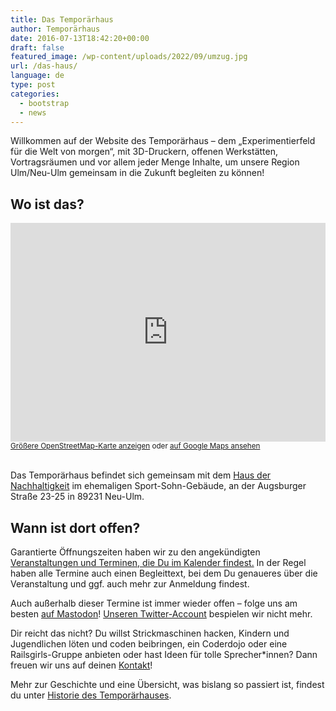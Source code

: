```yaml
---
title: Das Temporärhaus
author: Temporärhaus
date: 2016-07-13T18:42:20+00:00
draft: false
featured_image: /wp-content/uploads/2022/09/umzug.jpg
url: /das-haus/
language: de
type: post
categories:
  - bootstrap
  - news
---
```

Willkommen auf der Website des Temporärhaus – dem „Experimentierfeld für die Welt von morgen“, mit 3D-Druckern, offenen Werkstätten, Vortragsräumen und vor allem jeder Menge Inhalte, um unsere Region Ulm/Neu-Ulm gemeinsam in die Zukunft begleiten zu können!

<!--more-->

## Wo ist das?

<iframe width="100%" height="350" frameborder="0" scrolling="no" marginheight="0" marginwidth="0" src="https://www.openstreetmap.org/export/embed.html?bbox=10.000120103359224%2C48.39563732211802%2C10.00395566225052%2C48.397005066875344&amp;layer=mapnik&amp;marker=48.39632119909295%2C10.00203788280487"></iframe> <small><a href="https://www.openstreetmap.org/?mlat=48.39632&amp;mlon=10.00204#map=19/48.39632/10.00204">Größere OpenStreetMap-Karte anzeigen</a> oder <a href="https://goo.gl/maps/pDmZJLzoo3Sc8xD69">auf Google Maps ansehen</a></small><br/><br/>

Das Temporärhaus befindet sich gemeinsam mit dem [Haus der Nachhaltigkeit](https://www.h-d-n.org/) im ehemaligen Sport-Sohn-Gebäude, an der Augsburger Straße 23-25 in 89231 Neu-Ulm.

## Wann ist dort offen?

Garantierte Öffnungszeiten haben wir zu den angekündigten [Veranstaltungen und Terminen, die Du im Kalender findest.](/termine-und-oeffnungszeiten/) In der Regel haben alle Termine auch einen Begleittext, bei dem Du genaueres über die Veranstaltung und ggf. auch mehr zur Anmeldung findest.

Auch außerhalb dieser Termine ist immer wieder offen – folge uns am besten [auf Mastodon](https://chaos.social/@temporaerhaus)! [Unseren Twitter-Account](https://twitter.com/temporaerhaus) bespielen wir nicht mehr.

Dir reicht das nicht? Du willst Strickmaschinen hacken, Kindern und Jugendlichen löten und coden beibringen, ein Coderdojo oder eine Railsgirls-Gruppe anbieten oder hast Ideen für tolle Sprecher*innen? Dann freuen wir uns auf deinen [Kontakt](/kontakt/)!

Mehr zur Geschichte und eine Übersicht, was bislang so passiert ist, findest du unter [Historie des Temporärhauses](/geschichte/).
